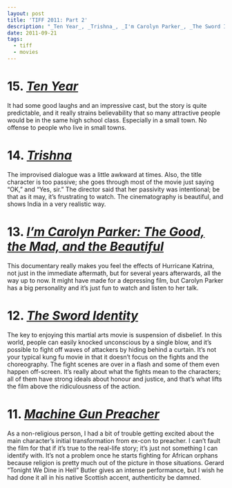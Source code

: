 ```yaml
---
layout: post
title: 'TIFF 2011: Part 2'
description: "_Ten Year_, _Trishna_, _I'm Carolyn Parker_, _The Sword Identity_, _Machine Gun Preacher_"
date: 2011-09-21
tags:
  - tiff
  - movies
---
```


# 15. [_Ten Year_](http://www.imdb.com/title/tt1715873/)
  
It had some good laughs and an impressive cast, but the story is quite predictable, and it really strains believability that so many attractive people would be in the same high school class. Especially in a small town. No offense to people who live in small towns.  

# 14. [_Trishna_](http://www.imdb.com/title/tt1836987/)
  
The improvised dialogue was a little awkward at times. Also, the title character is too passive; she goes through most of the movie just saying “OK,” and “Yes, sir.” The director said that her passivity was intentional; be that as it may, it’s frustrating to watch. The cinematography is beautiful, and shows India in a very realistic way.
  
# 13. [_I’m Carolyn Parker: The Good, the Mad, and the Beautiful_](http://www.imdb.com/title/tt1872083/)
  
This documentary really makes you feel the effects of Hurricane Katrina, not just in the immediate aftermath, but for several years afterwards, all the way up to now. It might have made for a depressing film, but Carolyn Parker has a big personality and it’s just fun to watch and listen to her talk.

# 12. [_The Sword Identity_](http://www.imdb.com/title/tt2044077/)
  
The key to enjoying this martial arts movie is suspension of disbelief. In this world, people can easily knocked unconscious by a single blow, and it’s possible to fight off waves of attackers by hiding behind a curtain. It’s not your typical kung fu movie in that it doesn’t focus on the fights and the choreography. The fight scenes are over in a flash and some of them even happen off-screen. It’s really about what the fights mean to the characters; all of them have strong ideals about honour and justice, and that’s what lifts the film above the ridiculousness of the action.  
  
# 11. [_Machine Gun Preacher_](http://www.imdb.com/title/tt1586752/)
  
As a non-religious person, I had a bit of trouble getting excited about the main character’s initial transformation from ex-con to preacher. I can’t fault the film for that if it’s true to the real-life story; it’s just not something I can identify with. It’s not a problem once he starts fighting for African orphans because religion is pretty much out of the picture in those situations. Gerard “Tonight We Dine in Hell” Butler gives an intense performance, but I wish he had done it all in his native Scottish accent, authenticity be damned.
